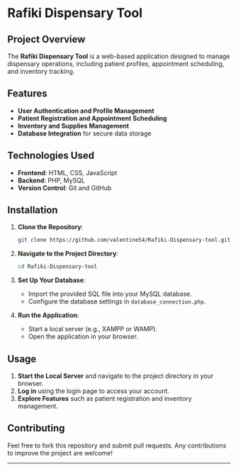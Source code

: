 # Rafiki Dispensary Tool

## Project Overview
The **Rafiki Dispensary Tool** is a web-based application designed to manage dispensary operations, including patient profiles, appointment scheduling, and inventory tracking.

## Features
- **User Authentication and Profile Management**
- **Patient Registration and Appointment Scheduling**
- **Inventory and Supplies Management**
- **Database Integration** for secure data storage

## Technologies Used
- **Frontend**: HTML, CSS, JavaScript
- **Backend**: PHP, MySQL
- **Version Control**: Git and GitHub

## Installation

1. **Clone the Repository**:
   ```bash
   git clone https://github.com/valentine54/Rafiki-Dispensary-tool.git
   ```

2. **Navigate to the Project Directory**:
   ```bash
   cd Rafiki-Dispensary-tool
   ```

3. **Set Up Your Database**:
   - Import the provided SQL file into your MySQL database.
   - Configure the database settings in `database_connection.php`.

4. **Run the Application**:
   - Start a local server (e.g., XAMPP or WAMP).
   - Open the application in your browser.

## Usage
1. **Start the Local Server** and navigate to the project directory in your browser.
2. **Log in** using the login page to access your account.
3. **Explore Features** such as patient registration and inventory management.

## Contributing
Feel free to fork this repository and submit pull requests. Any contributions to improve the project are welcome!

--- 

